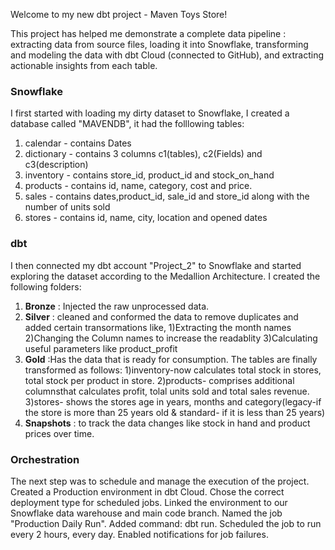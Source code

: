Welcome to my new dbt project - Maven Toys Store!

This project has helped me demonstrate a complete data pipeline : extracting data from source files, loading it into Snowflake, transforming and modeling the data with dbt Cloud (connected to GitHub), and extracting actionable insights from each table.

### **Snowflake**
I first started with loading my dirty dataset to Snowflake, I created a database called "MAVENDB", it had the folllowing tables:
1. calendar   - contains Dates
2. dictionary - contains 3 columns c1(tables), c2(Fields) and c3(description)
3. inventory  - contains store_id, product_id and stock_on_hand
4. products   - contains id, name, category, cost and price.
5. sales      - contains dates,product_id, sale_id and store_id along with the number of units sold
6. stores     - contains id, name, city, location and opened dates

### **dbt**
I then connected my dbt account "Project_2" to Snowflake and started exploring the dataset according to the Medallion Architecture.
I created the following folders:
1. **Bronze** : Injected the raw unprocessed data.
2. **Silver** : cleaned and conformed the data to remove duplicates and added certain transormations like, 
                1)Extracting the month names
                2)Changing the Column names to increase the readablity
                3)Calculating useful parameters like product_profit
3. **Gold**   :Has the data that is ready for consumption. The tables are finally transformed as follows:
                1)inventory-now calculates total stock in stores, total stock per product in store.
                2)products- comprises additional columnsthat calculates profit, tolal units sold and total sales revenue.
                3)stores- shows the stores age in years, months and category(legacy-if the store is more than 25 years old & standard- if it is less than 25 years)
4. **Snapshots** : to track the data changes like stock in hand and product prices over time.

### **Orchestration**
The next step was to schedule and manage the execution of the project.
Created a Production environment in dbt Cloud. Chose the correct deployment type for scheduled jobs.
Linked the environment to our Snowflake data warehouse and main code branch. Named the job "Production Daily Run".
Added command: dbt run.
Scheduled the job to run every 2 hours, every day.
Enabled notifications for job failures.


                 



